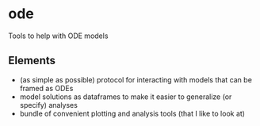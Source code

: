 # ode
Tools to help with ODE models

## Elements
 - (as simple as possible) protocol for interacting with models that can be framed as ODEs
 - model solutions as dataframes to make it easier to generalize (or specify) analyses
 - bundle of convenient plotting and analysis tools (that I like to look at)
